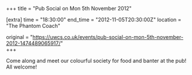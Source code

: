 +++
title = "Pub Social on Mon 5th November 2012"

[extra]
time = "18:30:00"
end_time = "2012-11-05T20:30:00Z"
location = "The Phantom Coach"

original = "https://uwcs.co.uk/events/pub-social-on-mon-5th-november-2012-1474489065917/"    
+++

Come along and meet our colourful society for food and banter at the pub\! All welcome\!

